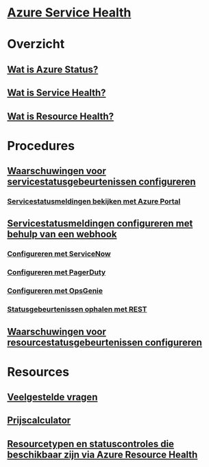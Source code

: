 # [Azure Service Health](index.md)

# Overzicht
## [Wat is Azure Status?](azure-status-overview.md)
## [Wat is Service Health?](service-health-overview.md)
## [Wat is Resource Health?](resource-health-overview.md)
# Procedures
## [Waarschuwingen voor servicestatusgebeurtenissen configureren](../monitoring-and-diagnostics/monitoring-activity-log-alerts-on-service-notifications.md?toc=%2fazure%2fservice-health%2ftoc.json)
### [Servicestatusmeldingen bekijken met Azure Portal](../monitoring-and-diagnostics/monitoring-service-notifications.md?toc=%2fazure%2fservice-health%2ftoc.json)
## [Servicestatusmeldingen configureren met behulp van een webhook](service-health-alert-webhook-guide.md)
### [Configureren met ServiceNow](service-health-alert-webhook-servicenow.md)
### [Configureren met PagerDuty](service-health-alert-webhook-pagerduty.md)
### [Configureren met OpsGenie](service-health-alert-webhook-opsgenie.md)
### [Statusgebeurtenissen ophalen met REST](service-health-rest.md)
## [Waarschuwingen voor resourcestatusgebeurtenissen configureren](resource-health-alert-arm-template-guide.md) 
# Resources
## [Veelgestelde vragen](resource-health-faq.md)
## [Prijscalculator](https://azure.microsoft.com/pricing/calculator/)
## [Resourcetypen en statuscontroles die beschikbaar zijn via Azure Resource Health](resource-health-checks-resource-types.md)